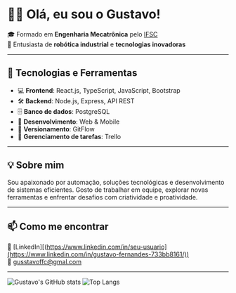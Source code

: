 # 👨‍💻 Olá, eu sou o Gustavo!

🎓 Formado em **Engenharia Mecatrônica** pelo [IFSC](https://www.ifsc.edu.br)  
🤖 Entusiasta de **robótica industrial** e **tecnologias inovadoras**

---

## 🚀 Tecnologias e Ferramentas

- 💻 **Frontend**: React.js, TypeScript, JavaScript, Bootstrap  
- 🛠️ **Backend**: Node.js, Express, API REST  
- 🗄️ **Banco de dados**: PostgreSQL  
- 📱 **Desenvolvimento**: Web & Mobile  
- 🔁 **Versionamento**: GitFlow  
- 📌 **Gerenciamento de tarefas**: Trello  

---

## 💡 Sobre mim

Sou apaixonado por automação, soluções tecnológicas e desenvolvimento de sistemas eficientes. Gosto de trabalhar em equipe, explorar novas ferramentas e enfrentar desafios com criatividade e proatividade.

---

## 📫 Como me encontrar

🔗 [LinkedIn][(https://www.linkedin.com/in/seu-usuario](https://www.linkedin.com/in/gustavo-fernandes-733bb8161/))  
📧 gusstavoffc@gmal.com

---

![Gustavo's GitHub stats](https://github-readme-stats.vercel.app/api?username=seu-usuario&show_icons=true&theme=dark)
![Top Langs](https://github-readme-stats.vercel.app/api/top-langs/?username=seu-usuario&layout=compact&theme=dark)
